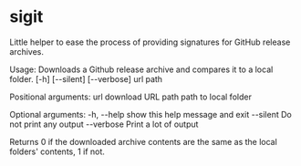 # sigit
Little helper to ease the process of providing signatures for GitHub release archives.

Usage: Downloads a Github release archive and compares it to a local folder.
       [-h] [--silent] [--verbose] url path

Positional arguments:
  url         download URL
  path        path to local folder

Optional arguments:
  -h, --help  show this help message and exit
  --silent    Do not print any output
  --verbose   Print a lot of output

Returns 0 if the downloaded archive contents are the same as the local folders' contents, 1 if not.
